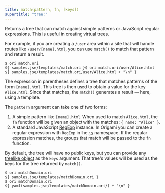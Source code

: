 ```yaml
---
title: match(pattern, fn, [keys])
supertitle: "tree:"
---
```


Returns a tree that can match against simple patterns or JavaScript regular expressions. This is useful in creating virtual trees.

For example, if you are creating a `/user` area within a site that will handle routes like `/user/[name].html`, you can use `match()` to match that pattern and return a result.

```console
$ ori match.ori
${ samples.jse/templates/match.ori }$ ori match.ori/user/Alice.html
${ samples.jse/templates/match.ori/user/Alice.html + "\n" }
```

The expression in parentheses defines a tree that matches patterns of the form `[name].html`. This tree is then used to obtain a value for the key `Alice.html`. Since that matches, the `match()` generates a result — here, using a template.

The `pattern` argument can take one of two forms:

1. A simple pattern like `[name].html`. When used to match `Alice.html`, the `fn` function will be given an object with the matches: `{ name: "Alice" }`.
2. A standard JavaScript [RegExp](https://developer.mozilla.org/en-US/docs/Web/JavaScript/Reference/Global_Objects/RegExp) instance. In Origami you can create a regular expression with `RegExp` in the [`js`](/builtins/js.html) namespace. If the regular expression matches, the groups that match will be passed to the `fn` function.

By default, the tree will have no public keys, but you can provide any [treelike object](/async-tree/treelike.html) as the `keys` argument. That tree's values will be used as the keys for the tree returned by `match()`.

```console
$ ori matchDomain.ori
${ samples.jse/templates/matchDomain.ori }
$ ori matchDomain.ori
${ yaml(samples.jse/templates/matchDomain.ori/) + "\n" }
```
